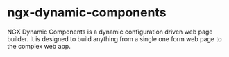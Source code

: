# ngx-dynamic-components

NGX Dynamic Components is a dynamic configuration driven web page builder. It is designed to build anything from a single one form web page to the complex web app. 

